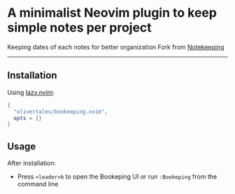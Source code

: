 # A minimalist Neovim plugin to keep simple notes per project 

Keeping dates of each notes for better organization
Fork from [Notekeeping](https://github.com/ricarim/notekeeper.nvim/)

---

## Installation

Using [lazy.nvim](https://github.com/folke/lazy.nvim):

```lua
{
  "olivertales/bookeeping.nvim",
  opts = {}
}
```

## Usage 

After installation:
- Press `<leader>b` to open the Bookeping UI or run `:Bookeping` from the command line




